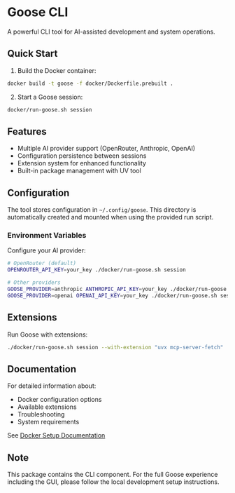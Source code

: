 # Goose CLI

A powerful CLI tool for AI-assisted development and system operations.

## Quick Start

1. Build the Docker container:
```bash
docker build -t goose -f docker/Dockerfile.prebuilt .
```

2. Start a Goose session:
```bash
docker/run-goose.sh session
```

## Features

- Multiple AI provider support (OpenRouter, Anthropic, OpenAI)
- Configuration persistence between sessions
- Extension system for enhanced functionality
- Built-in package management with UV tool

## Configuration

The tool stores configuration in `~/.config/goose`. This directory is automatically created and mounted when using the provided run script.

### Environment Variables

Configure your AI provider:
```bash
# OpenRouter (default)
OPENROUTER_API_KEY=your_key ./docker/run-goose.sh session

# Other providers
GOOSE_PROVIDER=anthropic ANTHROPIC_API_KEY=your_key ./docker/run-goose.sh session
GOOSE_PROVIDER=openai OPENAI_API_KEY=your_key ./docker/run-goose.sh session
```

## Extensions

Run Goose with extensions:
```bash
./docker/run-goose.sh session --with-extension "uvx mcp-server-fetch"
```

## Documentation

For detailed information about:
- Docker configuration options
- Available extensions
- Troubleshooting
- System requirements

See [Docker Setup Documentation](docker/README.md)

## Note

This package contains the CLI component. For the full Goose experience including the GUI, please follow the local development setup instructions.